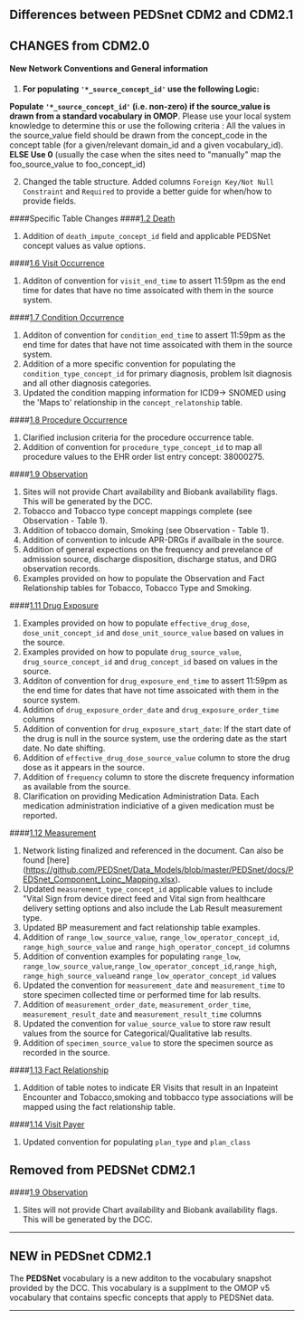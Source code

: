 ## Differences between PEDSnet CDM2 and CDM2.1

## CHANGES from CDM2.0

#### New Network Conventions and General information
1. **For populating `'*_source_concept_id'` use the following Logic:**

  **Populate `'*_source_concept_id'` (i.e. non-zero) if the source_value is drawn from a standard vocabulary in OMOP**.
Please use your local system knowledge to determine this or use the following criteria : All the values in the source_value field should be drawn from the concept_code in the concept table (for a given/relevant domain_id and a given vocabulary_id).
  **ELSE Use 0** 
 (usually the case when the sites need to "manually" map the foo_source_value to foo_concept_id)

2. Changed the table structure. Added columns `Foreign Key/Not Null Constraint` and `Required` to provide a better guide for when/how to provide fields.

####Specific Table Changes
####[1.2 Death](Pedsnet_CDM_ETL_Conventions.md#12-death-1)
1. Addition of `death_impute_concept_id` field and applicable PEDSNet concept values as value options.

####[1.6 Visit Occurrence ](Pedsnet_CDM_ETL_Conventions.md#16-visit_occurrence)
1. Additon of convention for `visit_end_time` to assert 11:59pm  as the end time for dates that have no time assoicated with them in the source system.

####[1.7 Condition Occurrence](Pedsnet_CDM_ETL_Conventions.md#17-condition_occurrence)
1. Additon of convention for `condition_end_time` to assert 11:59pm  as the end time for dates that have not time assoicated with them in the source system.
2. Addition of a more specific convention for populating the `condition_type_concept_id` for primary diagnosis, problem lsit diagnosis and all other diagnosis categories.
3. Updated the condition mapping information for ICD9-> SNOMED using the 'Maps to' relationship in the `concept_relatonship` table.

####[1.8 Procedure Occurrence](Pedsnet_CDM_ETL_Conventions.md#18-procedure_occurrence)
1. Clarified inclusion criteria for the procedure occurrence table.
2. Addition of convention for `procedure_type_concept_id` to map all procedure values to the EHR order list entry concept: 38000275.

####[1.9 Observation](Pedsnet_CDM_ETL_Conventions.md#19-observation-1)
1. Sites will not provide Chart availability and Biobank availability flags. This will be generated by the DCC.
2. Tobacco and Tobacco type concept mappings complete (see Observation - Table 1). 
3. Addition of tobacco domain, Smoking (see Observation - Table 1).
4. Addition of convention to inlcude APR-DRGs if availbale in the source.
5. Addition of general expections on the frequency and prevelance of admission source, discharge disposition, discharge status, and DRG observation records.
6. Examples provided on how to populate the Observation and Fact Relationship tables for Tobacco, Tobacco Type and Smoking.


####[1.11 Drug Exposure](Pedsnet_CDM_ETL_Conventions.md#111-drug-exposure-1)
1. Examples provided on how to populate `effective_drug_dose`, `dose_unit_concept_id` and `dose_unit_source_value` based on values in the source.
2. Examples provided on how to populate `drug_source_value`, `drug_source_concept_id` and `drug_concept_id` based on values in the source.
3. Additon of convention for `drug_exposure_end_time` to assert 11:59pm  as the end time for dates that have not time assoicated with them in the source system.
4. Addition of `drug_exposure_order_date` and `drug_exposure_order_time` columns
5. Addition of convention for `drug_exposure_start_date`: If the start date of the drug is null in the source system, use the ordering date as the start date. No date shifting.
6. Addition of `effective_drug_dose_source_value` column to store the drug dose as it appears in the source.
7. Addition of `frequency` column to store the discrete frequency information as available from the source.
8. Clarification on providing Medication Administration Data. Each medication administration indiciative of a given medication must be reported.

####[1.12 Measurement](Pedsnet_CDM_ETL_Conventions.md#112-measurement-1)
1. Network listing finalized and referenced in the document. Can also be found [here] (https://github.com/PEDSnet/Data_Models/blob/master/PEDSnet/docs/PEDSnet_Component_Loinc_Mapping.xlsx).
2. Updated `measurement_type_concept_id` applicable values to include "Vital Sign from device direct feed and Vital sign from healthcare delivery setting options and also include the Lab Result measurement type.
3. Updated BP measurement and fact relationship table examples.
4. Addition of `range_low_source_value`, `range_low_operator_concept_id`, `range_high_source_value` and `range_high_operator_concept_id` columns
5. Addition of convention examples for populating `range_low`, `range_low_source_value`,`range_low_operator_concept_id`,`range_high`, `range_high_source_value`and `range_low_operator_concept_id` values
6. Updated the convention for `measurement_date` and `measurement_time` to store specimen collected time or performed time for lab results.
7. Addition of `measurement_order_date`, `measurement_order_time`, `measurement_result_date` and `measurement_result_time` columns
8. Updated the convention for `value_source_value` to store raw result values from the source for Categorical/Qualitative lab results.
9. Addition of `specimen_source_value` to store the specimen source as recorded in the source.

####[1.13 Fact Relationship](Pedsnet_CDM_ETL_Conventions.md#113-fact-relationship-1)
1. Addition of table notes to indicate ER Visits that result in an Inpateint Encounter and Tobacco,smoking and tobbacco type associations will be mapped using the fact relationship table.

####[1.14 Visit Payer](Pedsnet_CDM_ETL_Conventions.md#114-visit_payer)
1. Updated convention for populating `plan_type` and `plan_class`

## Removed from PEDSNet CDM2.1
####[1.9 Observation](Pedsnet_CDM_ETL_Conventions.md#19-observation-1)
1. Sites will not provide Chart availability and Biobank availability flags. This will be generated by the DCC.

***
## NEW in PEDSnet CDM2.1

The **PEDSNet** vocabulary is a new additon to the vocabulary snapshot provided by the DCC. This vocabulary is a supplment to the OMOP v5 vocabulary that contains specfic concepts that apply to PEDSNet data.

***
